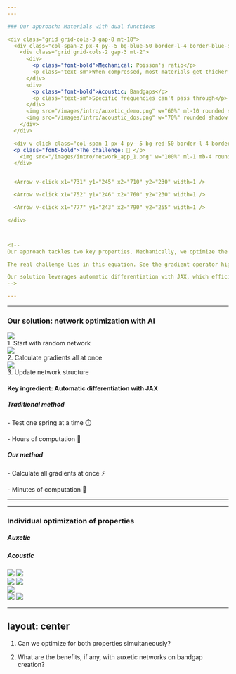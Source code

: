 ```yaml
---
---

### Our approach: Materials with dual functions

<div class="grid grid-cols-3 gap-8 mt-18">
  <div class="col-span-2 px-4 py--5 bg-blue-50 border-l-4 border-blue-500 rounded">
    <div class="grid grid-cols-2 gap-3 mt-2">
      <div>
        <p class="font-bold">Mechanical: Poisson's ratio</p>
        <p class="text-sm">When compressed, most materials get thicker in transversal direction</p>
      </div>
      <div>
        <p class="font-bold">Acoustic: Bandgaps</p>
        <p class="text-sm">Specific frequencies can't pass through</p>
      </div>
      <img src="/images/intro/auxetic_demo.png" w="60%" ml-10 rounded shadow m="b-2" />
      <img src="/images/intro/acoustic_dos.png" w="70%" rounded shadow m="b-2" />
    </div>
  </div>

  <div v-click class="col-span-1 px-4 py--5 bg-red-50 border-l-4 border-red-500 rounded">
  <p class="font-bold">The challenge: 🐢 </p>
    <img src="/images/intro/network_app_1.png" w="100%" ml-1 mb-4 rounded shadow/>
  </div>


  <Arrow v-click x1="731" y1="245" x2="710" y2="230" width=1 />

  <Arrow v-click x1="752" y1="246" x2="760" y2="230" width=1 />

  <Arrow v-click x1="777" y1="243" x2="790" y2="255" width=1 />

</div>



<!--
Our approach tackles two key properties. Mechanically, we optimize the Poisson's ratio – how materials deform when stretched. Acoustically, we create bandgaps that block specific sound frequencies.

The real challenge lies in this equation. See the gradient operator highlighted in red? Computing this gradient for thousands of parameters is incredibly expensive using traditional methods like finite differences – it's slow and inaccurate.

Our solution leverages automatic differentiation with JAX, which efficiently computes exact gradients for all parameters simultaneously. This makes the previously impossible task of dual optimization feasible.
-->

---
```

---

### Our solution: network optimization with AI

<div class="grid grid-cols-3 gap-4 mt-2">
  <div v-click class="flex flex-col items-center">
    <img src="/images/intro/network_app_1.png" class="w-50 h-auto mb-0" />
    <figcaption class="text-center text-sm">1. Start with random network</figcaption>
  </div>
  
  <div v-click class="flex flex-col items-center">
    <img src="/images/intro/network_app_2.png" class="w-50 h-auto mb-0" />
    <figcaption class="text-center text-sm">2. Calculate gradients all at once</figcaption>
  </div>
  
  <div v-click class="flex flex-col items-center">
    <img src="/images/intro/network_app_3.png" class="w-50 h-auto mb-0" />
    <figcaption class="text-center text-sm">3. Update network structure</figcaption>
  </div>
</div>

<div v-click class="mt-6 px-4 py-3 bg-blue-50 border-l-4 border-blue-500 rounded">
  <h4 class="text-lg font-bold">Key ingredient: Automatic differentiation with JAX</h4>
</div>

<div v-after class="grid grid-cols-2 gap-4 mt-4">
  <div class="px-4 pt-2 pb-3 bg-red-50 border-l-4 border-red-500 rounded">
    <h5 class="text-md font-bold">Traditional method</h5>
    <p class="text-s">- Test one spring at a time ⏱️</p>
    <p class="text-s">- Hours of computation 🐢</p>
  </div>
  
  <div v-after class="px-4 pt-2 pb-3 bg-green-50 border-l-4 border-green-500 rounded">
    <h5 class="text-md font-bold">Our method</h5>
    <p class="text-s">- Calculate all gradients at once ⚡</p>
    <p class="text-s">- Minutes of computation 🚀</p>
  </div>
</div>

<!--
Here's how we implement our solution. We start with a random network of nodes connected by springs. Then, using JAX, we calculate gradients for thousands of parameters simultaneously, efficiently updating the network structure.

The key innovation is automatic differentiation. Traditional methods test one spring at a time, taking hours of computation. Our method calculates all gradients at once, completing in minutes what used to take days. This 100x speedup makes dual property optimization practical for the first time.
-->

---
---

### Individual optimization of properties

<div grid="~ cols-2 gap-2" m="t-2">

  <h5 class="font-bold text-lg text-center">Auxetic</h5>

  <h5 class="font-bold text-lg text-center">Acoustic</h5>

  <div v-click grid="~ cols-2 gap-2" m="t--2">
  
  <img src="/images/results/auxetic.gif" class="w-100 h-auto mt-0" />

  <img src="/images/results/auxetic_curve.png" class="w-90 h-auto mt-4" />
  </div>

  <div v-click="3" grid="~ cols-2 gap-2" m="t--2">
  <img src="/images/results/acoustic_network.gif" class="w-100 h-auto mt-0" />

  <img src="/images/results/acoustic_dos.gif" class="w-100 h-auto mt-0" />  
  </div>

  <img v-click="2" src="/images/results/auxetic_comp.png" class="w-100 h-auto mb--2 ml-4" />

  <div v-click="4" grid="~ cols-2 gap-2" m="t-2">
  <img src="/images/results/acoustic_network.png" class="w-auto h-65% mt-4 ml-7" />

  <img src="/images/results/acoustic_compressed.png" class="w-95% h-auto mt-4" />
  </div>

</div>

<!--
Before tackling dual optimization, we verified we could optimize each property individually.
On the left, you see our auxetic optimization. We can reliably design networks with Poisson ratios ranging from -0.5 to 0.5. The key structural feature for auxetic behavior is the prevalence of sharp angles, particularly around 30 degrees.

On the right is our acoustic optimization. We successfully created networks with bandgaps at specific target frequencies. When compressed, these networks show a significant reduction in vibrational states within the target frequency range. Notice how compression creates these valleys in the density of states - that's our bandgap forming. The material literally runs out of ways to vibrate at these specific frequencies, blocking sound transmission.
-->

---
layout: center
---

1. Can we optimize for both properties simultaneously?

2. What are the benefits, if any, with auxetic networks on bandgap creation?